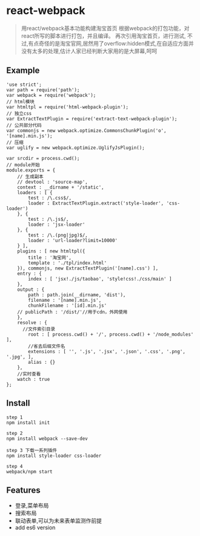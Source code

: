 # react-webpack

> 用react/webpack基本功能构建淘宝首页
> 根据webpack的打包功能，对react所写的脚本进行打包，并且编译。
> 再次引用淘宝首页，进行测试, 不过,有点奇怪的是淘宝官网,居然用了overflow:hidden模式,在自适应方面并没有太多的处理,估计人家已经判断大家用的是大屏幕,呵呵

## Example

```
'use strict';
var path = require('path');
var webpack = require('webpack');
// html模块
var htmltpl = require('html-webpack-plugin');
// 独立css
var ExtractTextPlugin = require('extract-text-webpack-plugin');
// 公共部分代码
var commonjs = new webpack.optimize.CommonsChunkPlugin('o', '[name].min.js');
// 压缩
var uglify = new webpack.optimize.UglifyJsPlugin();

var srcdir = process.cwd();
// module开始
module.exports = {
	// 生成副本
	// devtool : 'source-map',
	context : __dirname + '/static',
	loaders : [ {
		test : /\.css$/,
		loader : ExtractTextPlugin.extract('style-loader', 'css-loader')
	}, {
		test : /\.js$/,
		loader : 'jsx-loader'
	}, {
		test : /\.(png|jpg)$/,
		loader : 'url-loader?limit=10000'
	} ],
	plugins : [ new htmltpl({
		title : '淘宝网',
		template : './tpl/index.html'
	}), commonjs, new ExtractTextPlugin('[name].css') ],
	entry : {
		index : [ 'jsx!./js/taobao', 'style!css!./css/main' ]
	},
	output : {
		path : path.join(__dirname, 'dist'),
		filename : '[name].min.js',
		chunkFilename : '[id].min.js'
	// publicPath : '/dist/'//用于cdn，外网使用
	},
	resolve : {
	  //文件索引目录
		root : [ process.cwd() + '/', process.cwd() + '/node_modules' ],
		//省去后缀文件名
		extensions : [ '', '.js', '.jsx', '.json', '.css', '.png', '.jpg', ],
		alias : {}
	},
	//实时查看
	watch : true
};
```

## Install

```
step 1
npm install init

step 2
npm install webpack --save-dev

step 3 下载一系列插件
npm install style-loader css-loader

step 4
webpack/npm start
```

## Features

- 登录,菜单布局
- 搜索布局
- 联动表单,可以为未来表单监测作前提
- add es6 version
